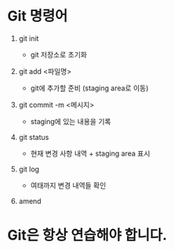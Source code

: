 # Git 명령어

1. git init
    - git 저장소로 초기화

2. git add <파일명>
    - git에 추가할 준비 (staging area로 이동)

3. git commit -m <메시지>
    - staging에 있는 내용을 기록

4. git status
    - 현재 변경 사항 내역 + staging area 표시

5. git log
    - 여태까지 변경 내역들 확인

6. amend

# Git은 항상 연습해야 합니다.